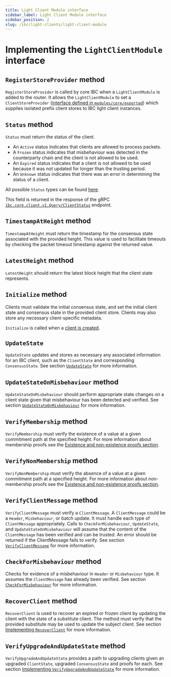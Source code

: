 ```yaml
---
title: Light Client Module interface
sidebar_label: Light Client Module interface
sidebar_position: 2
slug: /ibc/light-clients/light-client-module
---
```



# Implementing the `LightClientModule` interface

## `RegisterStoreProvider` method

`RegisterStoreProvider` is called by core IBC when a `LightClientModule` is added to the router. It allows the `LightClientModule` to set a `ClientStoreProvider` ([interface defined in `modules/core/exported`](https://github.com/cosmos/ibc-go/blob/06fd8eb5ee1697e3b43be7528a6e42f5e4a4613c/modules/core/exported/client.go#L49-L52)) which supplies isolated prefix client stores to IBC light client instances.

## `Status` method

`Status` must return the status of the client.

- An `Active` status indicates that clients are allowed to process packets.
- A `Frozen` status indicates that misbehaviour was detected in the counterparty chain and the client is not allowed to be used.
- An `Expired` status indicates that a client is not allowed to be used because it was not updated for longer than the trusting period.
- An `Unknown` status indicates that there was an error in determining the status of a client.

All possible `Status` types can be found [here](https://github.com/cosmos/ibc-go/blob/v7.0.0/modules/core/exported/client.go#L22-L32).

This field is returned in the response of the gRPC [`ibc.core.client.v1.Query/ClientStatus`](https://github.com/cosmos/ibc-go/blob/v7.0.0/modules/core/02-client/types/query.pb.go#L665) endpoint.

## `TimestampAtHeight` method

`TimestampAtHeight` must return the timestamp for the consensus state associated with the provided height.
This value is used to facilitate timeouts by checking the packet timeout timestamp against the returned value.

## `LatestHeight` method

`LatestHeight` should return the latest block height that the client state represents.

## `Initialize` method

Clients must validate the initial consensus state, and set the initial client state and consensus state in the provided client store.
Clients may also store any necessary client-specific metadata.

`Initialize` is called when a [client is created](https://github.com/cosmos/ibc-go/blob/v7.0.0/modules/core/02-client/keeper/client.go#L30).

## `UpdateState`

`UpdateState` updates and stores as necessary any associated information for an IBC client, such as the `ClientState` and corresponding `ConsensusState`. See section [`UpdateState`](05-updates-and-misbehaviour.md#updatestate) for more information.

## `UpdateStateOnMisbehaviour` method

`UpdateStateOnMisbehaviour` should perform appropriate state changes on a client state given that misbehaviour has been detected and verified. See section [`UpdateStateOnMisbehaviour`](05-updates-and-misbehaviour.md#updatestateonmisbehaviour) for more information.

## `VerifyMembership` method

`VerifyMembership` must verify the existence of a value at a given commitment path at the specified height. For more information about membership proofs
see the [Existence and non-existence proofs section](07-proofs.md).

## `VerifyNonMembership` method

`VerifyNonMembership` must verify the absence of a value at a given commitment path at a specified height. For more information about non-membership proofs
see the [Existence and non-existence proofs section](07-proofs.md).

## `VerifyClientMessage` method

`VerifyClientMessage` must verify a `ClientMessage`. A `ClientMessage` could be a `Header`, `Misbehaviour`, or batch update.
It must handle each type of `ClientMessage` appropriately. Calls to `CheckForMisbehaviour`, `UpdateState`, and `UpdateStateOnMisbehaviour`
will assume that the content of the `ClientMessage` has been verified and can be trusted. An error should be returned
if the ClientMessage fails to verify. See section [`VerifyClientMessage`](05-updates-and-misbehaviour.md#verifyclientmessage) for more information.

## `CheckForMisbehaviour` method

Checks for evidence of a misbehaviour in `Header` or `Misbehaviour` type. It assumes the `ClientMessage`
has already been verified. See section [`CheckForMisbehaviour`](05-updates-and-misbehaviour.md#checkformisbehaviour) for more information.

## `RecoverClient` method

`RecoverClient` is used to recover an expired or frozen client by updating the client with the state of a substitute client. The method must verify that the provided substitute may be used to update the subject client. See section [Implementing `RecoverClient`](./08-proposals.md#implementing-recoverclient) for more information.

## `VerifyUpgradeAndUpdateState` method

`VerifyUpgradeAndUpdateState` provides a path to upgrading clients given an upgraded `ClientState`, upgraded `ConsensusState` and proofs for each. See section [Implementing `VerifyUpgradeAndUpdateState`](./06-upgrades.md#implementing-verifyupgradeandupdatestate) for more information.